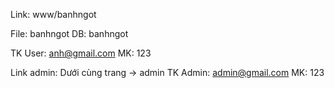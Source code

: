 Link: www/banhngot

File: banhngot
DB: banhngot

TK User: anh@gmail.com
MK: 123

Link admin: Dưới cùng trang -> admin
TK Admin: admin@gmail.com
MK: 123
